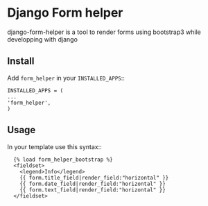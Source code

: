 Django Form helper
==================
django-form-helper is a tool to render forms using bootstrap3 while developping with django

Install
-----
Add ``form_helper`` in your ``INSTALLED_APPS``::

	INSTALLED_APPS = (
	...
	'form_helper',
	)
	

Usage
------
In your template use this syntax::

      {% load form_helper_bootstrap %}
      <fieldset>
        <legend>Info</legend>
        {{ form.title_field|render_field:"horizontal" }}	
        {{ form.date_field|render_field:"horizontal" }}	
        {{ form.text_field|render_field:"horizontal" }}	
      </fieldset>


